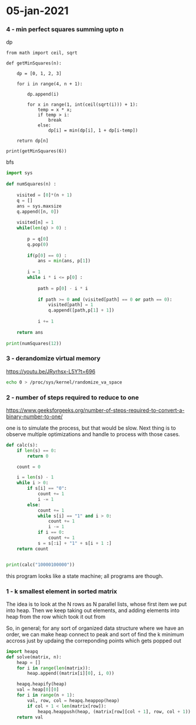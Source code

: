 # 05-jan-2021

### 4 - min perfect squares summing upto n

dp
```
from math import ceil, sqrt
 
def getMinSquares(n):
 
    dp = [0, 1, 2, 3]
 
    for i in range(4, n + 1):
         
        dp.append(i)
 
        for x in range(1, int(ceil(sqrt(i))) + 1):
            temp = x * x;
            if temp > i:
                break
            else:
                dp[i] = min(dp[i], 1 + dp[i-temp])
 
    return dp[n]
 
print(getMinSquares(6))
```


bfs
```python
import sys
 
def numSquares(n) : 
 
    visited = [0]*(n + 1) 
    q = []
    ans = sys.maxsize
    q.append([n, 0])
     
    visited[n] = 1
    while(len(q) > 0) :
         
        p = q[0]
        q.pop(0)
     
        if(p[0] == 0) :
            ans = min(ans, p[1])
     
        i = 1
        while i * i <= p[0] :
           
            path = p[0] - i * i
         
            if path >= 0 and (visited[path] == 0 or path == 0):
                visited[path] = 1         
                q.append([path,p[1] + 1])
             
            i += 1
     
    return ans
 
print(numSquares(12))
```

### 3 - derandomize virtual memory

https://youtu.be/JRyrhsx-L5Y?t=696

```bash
echo 0 > /proc/sys/kernel/randomize_va_space
```


### 2 - number of steps required to reduce to one

https://www.geeksforgeeks.org/number-of-steps-required-to-convert-a-binary-number-to-one/

one is to simulate the process, but that would be slow. Next thing is to observe multiple optimizations and handle to process with those cases. 

```python
def calc(s):
    if len(s) == 0:
        return 0

    count = 0

    i = len(s) - 1
    while i > 0:
        if s[i] == "0":
            count += 1
            i -= 1
        else:
            count += 1
            while s[i] == "1" and i > 0:
                count += 1
                i -= 1
            if i == 0:
                count += 1
            s = s[:i] + "1" + s[i + 1 :]
    return count


print(calc("10000100000"))
```

this program looks like a state machine; all programs are though.

### 1 - k smallest element in sorted matrix

The idea is to look at the N rows as N parallel lists, whose first item we put into heap. Then we keep taking out elements, and adding elements into heap from the row which took it out from

So, in general; for any sort of organized data structure where we have an order, we can make heap connect to peak and sort of find the k minimum accross just by updaing the correponding points which gets popped out

```python
import heapq
def solve(matrix, n):
    heap = []
    for i in range(len(matrix)):
        heap.append((matrix[i][0], i, 0))

    heapq.heapify(heap)
    val = heap[0][0]
    for i in range(n + 1):
        val, row, col = heapq.heappop(heap)
        if col + 1 < len(matrix[row]):
            heapq.heappush(heap, (matrix[row][col + 1], row, col + 1))
    return val
